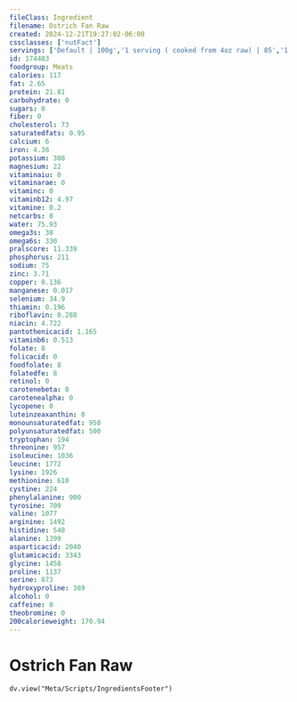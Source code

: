 ```yaml
---
fileClass: Ingredient
filename: Ostrich Fan Raw
created: 2024-12-21T19:27:02-06:00
cssclasses: ['nutFact']
servings: ['Default | 100g','1 serving ( cooked from 4oz raw) | 85','1 oz | 28.4']
id: 174483
foodgroup: Meats
calories: 117
fat: 2.65
protein: 21.81
carbohydrate: 0
sugars: 0
fiber: 0
cholesterol: 73
saturatedfats: 0.95
calcium: 6
iron: 4.38
potassium: 308
magnesium: 22
vitaminaiu: 0
vitaminarae: 0
vitaminc: 0
vitaminb12: 4.97
vitamine: 0.2
netcarbs: 0
water: 75.93
omega3s: 30
omega6s: 330
pralscore: 11.339
phosphorus: 211
sodium: 75
zinc: 3.71
copper: 0.136
manganese: 0.017
selenium: 34.9
thiamin: 0.196
riboflavin: 0.288
niacin: 4.722
pantothenicacid: 1.165
vitaminb6: 0.513
folate: 8
folicacid: 0
foodfolate: 8
folatedfe: 8
retinol: 0
carotenebeta: 0
carotenealpha: 0
lycopene: 0
luteinzeaxanthin: 0
monounsaturatedfat: 950
polyunsaturatedfat: 500
tryptophan: 194
threonine: 957
isoleucine: 1036
leucine: 1772
lysine: 1926
methionine: 610
cystine: 224
phenylalanine: 900
tyrosine: 709
valine: 1077
arginine: 1492
histidine: 548
alanine: 1399
asparticacid: 2040
glutamicacid: 3343
glycine: 1458
proline: 1137
serine: 873
hydroxyproline: 389
alcohol: 0
caffeine: 0
theobromine: 0
200calorieweight: 170.94
---
```


# Ostrich Fan Raw

```dataviewjs
dv.view("Meta/Scripts/IngredientsFooter")
```